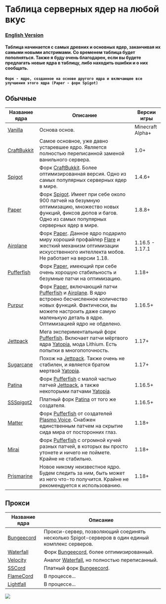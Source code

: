 # Таблица серверных ядер на любой вкус

### [English Version](https://github.com/bottleofench/minecraft-content-bestiary/blob/main/mods/server-software_en.md)

#### Таблица начинается с самых древних и основных ядер, заканчивая их самыми новыми апстримами. Со временем таблица будет пополняться. Также я буду очень благодарен, если вы будете предлагать новые ядра в таблицу, либо находить ошибки и о них сообщать.

#### `Форк - ядро, созданное на основе другого ядра и включающее все улучшения этого ядра (Paper - форк Spigot)`

## Обычные

| Название ядра | Описание | Версии игры |
| --- | --- | --- |
| [Vanilla](https://getbukkit.org/download/vanilla) | Основа основ. | Minecraft Alpha+ |
| [CraftBukkit](https://getbukkit.org/download/craftbukkit) | Самое основное, уже давно устаревшее ядро. Является полностью переписанной заменой ванильного сервера. | 1.0+ |
| [Spigot](https://getbukkit.org/download/spigot) | Форк [CraftBukkit](https://getbukkit.org/download/craftbukkit). Более оптимизированная версия. Одно из самых популярных серверных ядер в мире. | 1.4.6+ |
| [Paper](https://github.com/PaperMC/Paper) | Форк [Spigot](https://getbukkit.org/download/spigot). Имеет при себе около 900 патчей на безумную оптимизацию, множество новых функций, фиксов дюпов и багов. Одно из самых популярных серверных ядер в мире. | 1.8.8+ |
| [Airplane](https://airplane.gg) | Форк [Paper](https://github.com/PaperMC/Paper). Данное ядро подарило миру хороший профайлер [Flare](https://github.com/TECHNOVE/FlarePlugin) и жесткий механизм оптимизации искусственного интеллекта мобов. Не работает на версии 1.18. | 1.16.5 - 1.17.1 |
| [Pufferfish](https://github.com/pufferfish-gg/Pufferfish) | Форк [Paper](https://github.com/PaperMC/Paper), имеющий при себе очень хорошую стабильность и безумные патчи на оптимизацию. | 1.18+ |
| [Purpur](https://github.com/PurpurMC/Purpur) | Форк [Paper](https://github.com/PaperMC/Paper), включающий патчи [Pufferfish](https://github.com/pufferfish-gg/Pufferfish) и [Airplane](https://airplane.gg). В ядро встроено бесчисленное количество новых функций. Фактически, вы можете настроить даже самую маленькую деталь в ядре. Оптимизацией ядро не обделено. | 1.16.5+ |
| [Jettpack](https://gitlab.com/Titaniumtown/JettPack) | Мега экспериментальный форк [Pufferfish](https://github.com/pufferfish-gg/Pufferfish). Включает патчи мёртвого ядра [Yatopia](https://github.com/YatopiaMC/Yatopia), мода Lithium. Есть попытки в многопоточность. | 1.17+ |
| [Sugarcane](https://github.com/SugarcaneMC/Sugarcane) | Похож на [Jettpack](https://gitlab.com/Titaniumtown/JettPack). Также очень не стабилен, и является братом мертвой [Yatopia](https://github.com/YatopiaMC/Yatopia). | 1.17+ |
| [Patina](https://github.com/PatinaMC/Patina) | Форк [Pufferfish](https://github.com/pufferfish-gg/Pufferfish) с малой частью патчей [Jettpack](https://gitlab.com/Titaniumtown/JettPack), а также некоторыми патчами [Yatopia](https://github.com/YatopiaMC/Yatopia). | 1.16.5+ |
| [SSSpigot2](https://www.mc-market.org/resources/14122/) | Платный форк [Patina](https://github.com/PatinaMC/Patina) от того же создателя. | 1.16.5+ |
| [Matter](https://github.com/plasmoapp/matter) | Форк [Pufferfish](https://github.com/pufferfish-gg/Pufferfish) от создателей [Plasmo Voice](https://modrinth.com/mod/plasmo-voice). Снабжен единственным патчем на скрытие сида мира от посторонних глаз. | 1.18+ |
| [Mirai](https://github.com/etil2jz/Mirai) | Форк [Pufferfish](https://github.com/pufferfish-gg/Pufferfish) с огромной кучей разных патчей, в которых вы просто утонете и ничего не поймете. Крайне не стабильно. | 1.18+ |
| [Prismarine](https://github.com/PrismarineTeam/Prismarine) | Новое никому неизвестное ядро. Будем следить за ним, быть может из него что-то получится. Крайне не рекомендуется к использованию. | 1.18+ |

## Прокси

| Название ядра | Описание |
| --- | --- |
| [Bungeecord](https://www.spigotmc.org/wiki/bungeecord-installation/) | Прокси-сервер, позволяющий соединять несколько Spigot-серверов в один единый комплекс серверов. |
| [Waterfall](https://github.com/PaperMC/Waterfall) | Форк [Bungeecord](https://www.spigotmc.org/wiki/bungeecord-installation/), более оптимизированный. |
| [Velocity](https://github.com/PaperMC/Velocity) | Аналог [Waterfall](https://github.com/PaperMC/Waterfall), но полностью переписанный. |
| [SSCord](https://www.mc-market.org/resources/14562/) | Платный форк [Bungeecord](https://www.spigotmc.org/wiki/bungeecord-installation/). |
| [FlameCord](https://github.com/2lstudios-mc/FlameCord) | В процессе... |
| [Lightfall](https://github.com/ArclightPowered/lightfall) | В процессе... |

<img src="https://raw.githubusercontent.com/saboooor/fork-graph/main/img.png">